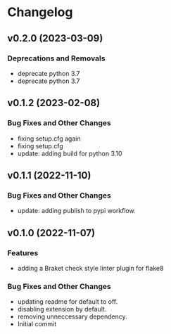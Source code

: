 # Changelog

## v0.2.0 (2023-03-09)

### Deprecations and Removals

 * deprecate python 3.7
 * deprecate python 3.7

## v0.1.2 (2023-02-08)

### Bug Fixes and Other Changes

 * fixing setup.cfg again
 * fixing setup.cfg
 * update: adding build for python 3.10

## v0.1.1 (2022-11-10)

### Bug Fixes and Other Changes

 * update: adding publish to pypi workflow.

## v0.1.0 (2022-11-07)

### Features

 * adding a Braket check style linter plugin for flake8

### Bug Fixes and Other Changes

 * updating readme for default to off.
 * disabling extension by default.
 * removing unneccessary dependency.
 * Initial commit
